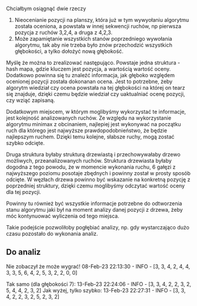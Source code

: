 Chciałbym osiągnąć dwie rzeczy
1. Nieocenianie pozycji na planszy, która już w tym wywyołaniu algorytmu
   została oceniona, a powstała w innej sekwencji ruchów, np pierwsza
   pozycja z ruchów 3,2,4, a druga z 4,2,3.
2. Może zapamiętanie wszystkich stanów poprzedniego wywołania algorytmu,
   tak aby nie trzeba było znów przechodzić wszystkich głębokości, a tylko
   dołożyć nową głębokość.

Myślę że można to zrealizować następująco.
Powstaje jedna struktura - hash mapa, gdzie kluczem jest pozycja, a wartością
wartość oceny. Dodatkowo powinna się tu znaleźć informacja, jak głęboko 
względem ocenionej pozycji została dokonanan ocena. Jest to potrzebne, żeby
algorytm wiedział czy ocena powstała na tej głębokości na której on tearz 
się znajduje, dzięki czemu będzie wiedział czy uaktualniać ocenę pozycji,
czy wziąć zapisaną. 

Dodatkowym miejscem, w którym moglibyśmy wykorzystać te informacje, jest
kolejność analizowanych ruchów. Ze względu na wykorzystanie algorytmu minimax
z obcinaniem, najlepiej jest wykonywać na początku ruch dla którego jest
najwyższe prawdopodobnieństwo, że będzie najlepszym ruchem. Dzięki temu
kolejne, słabsze ruchy, mogą zostać szybko odcięte.

Druga struktura byłaby strukturą drzewiastą i przechowywałaby drzewo 
możliwych, przeanalizowanych ruchów. Struktura drzewiasta byłaby dogodna
z tego powodu, że w momencie wykonania ruchu, 6 gałęzi z najwyższego
poziomu posotaje zbędnych i powinny został w prosty sposób odcięte.
W węzłach drzewa powinno być wskazanie na konkretną pozycję z poprzedniej
struktury, dzięki czemu moglibyśmy odczytać wartość oceny dla tej pozycji.

Powinny tu również być wszystkie informacje potrzebne do odtworzenia stanu
algorytmu jaki był na moment analizy danej pozycji z drzewa, żeby móc
kontynuować wyliczenia od tego miejsca.

Takie podejście pozwoliłoby pogłębiać analizy, np. gdy wystarczająco dużo
czasu pozostało do wykonania analiz.


## Do analiz
Nie zobaczył że może wygrać!
08-Feb-23 22:13:30 - INFO - [3, 3, 4, 2, 4, 4, 3, 3, 5, 6, 4, 2, 5, 3, 2, 2, 0, 0]

Tak samo (dla głębokości 7):
13-Feb-23 22:24:06 - INFO - [3, 3, 4, 2, 2, 3, 2, 5, 4, 4, 2, 3, 2]
Jak wyżej, tylko szybko:
13-Feb-23 22:27:31 - INFO - [3, 3, 4, 2, 2, 3, 2, 5, 2, 3, 2]

